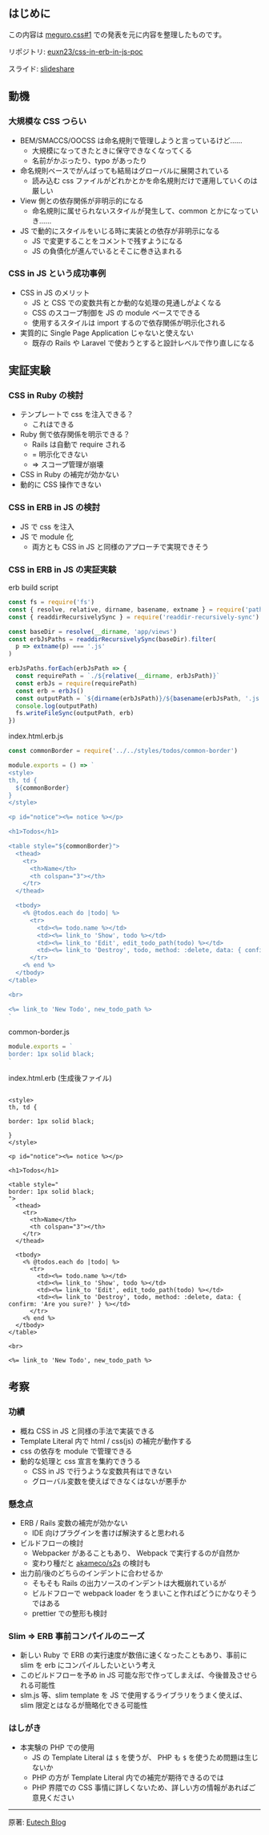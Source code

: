 ## はじめに

この内容は [meguro.css#1](https://megurocss.connpass.com/event/82743/) での発表を元に内容を整理したものです。

リポジトリ: [euxn23/css-in-erb-in-js-poc](https://github.com/euxn23/css-in-erb-in-js-poc)

スライド: [slideshare](https://www.slideshare.net/euxn/20180518-css-in-erb-in-js-poc)



## 動機

###  大規模な CSS つらい

- BEM/SMACCS/OOCSS は命名規則で管理しようと言っているけど……
    - 大規模になってきたときに保守できなくなってくる
    - 名前がかぶったり、typo があったり
- 命名規則ベースでがんばっても結局はグローバルに展開されている
    - 読み込む css ファイルがどれかとかを命名規則だけで運用していくのは厳しい
- View 側との依存関係が非明示的になる
    - 命名規則に属せられないスタイルが発生して、common とかになっていき……
- JS で動的にスタイルをいじる時に実装との依存が非明示になる
    - JS で変更することをコメントで残すようになる
    - JS の負債化が進んでいるとそこに巻き込まれる


### CSS in JS という成功事例

- CSS in JS のメリット
    - JS と CSS での変数共有とか動的な処理の見通しがよくなる
    - CSS のスコープ制御を JS の module ベースでできる
    - 使用するスタイルは import するので依存関係が明示化される
- 実質的に Single Page Application じゃないと使えない
    - 既存の Rails や Laravel で使おうとすると設計レベルで作り直しになる



## 実証実験

### CSS in Ruby の検討

- テンプレートで css を注入できる？
    - これはできる
- Ruby 側で依存関係を明示できる？
    - Rails は自動で require される
    - = 明示化できない
    - => スコープ管理が崩壊
- CSS in Ruby の補完が効かない
- 動的に CSS 操作できない


### CSS in ERB in JS の検討

- JS で css を注入
- JS で module 化
    - 両方とも CSS in JS と同様のアプローチで実現できそう

### CSS in ERB in JS の実証実験

erb build script

```js
const fs = require('fs')
const { resolve, relative, dirname, basename, extname } = require('path')
const { readdirRecursivelySync } = require('readdir-recursively-sync')

const baseDir = resolve(__dirname, 'app/views')
const erbJsPaths = readdirRecursivelySync(baseDir).filter(
  p => extname(p) === '.js'
)

erbJsPaths.forEach(erbJsPath => {
  const requirePath = `./${relative(__dirname, erbJsPath)}`
  const erbJs = require(requirePath)
  const erb = erbJs()
  const outputPath = `${dirname(erbJsPath)}/${basename(erbJsPath, '.js')}`
  console.log(outputPath)
  fs.writeFileSync(outputPath, erb)
})

```

index.html.erb.js

```js
const commonBorder = require('../../styles/todos/common-border')

module.exports = () => `
<style>
th, td {
  ${commonBorder}
}
</style>

<p id="notice"><%= notice %></p>

<h1>Todos</h1>

<table style="${commonBorder}">
  <thead>
    <tr>
      <th>Name</th>
      <th colspan="3"></th>
    </tr>
  </thead>

  <tbody>
    <% @todos.each do |todo| %>
      <tr>
        <td><%= todo.name %></td>
        <td><%= link_to 'Show', todo %></td>
        <td><%= link_to 'Edit', edit_todo_path(todo) %></td>
        <td><%= link_to 'Destroy', todo, method: :delete, data: { confirm: 'Are you sure?' } %></td>
      </tr>
    <% end %>
  </tbody>
</table>

<br>

<%= link_to 'New Todo', new_todo_path %>
`
```

common-border.js

```js
module.exports = `
border: 1px solid black;
`
```

index.html.erb (生成後ファイル)

```erb

<style>
th, td {
  
border: 1px solid black;

}
</style>

<p id="notice"><%= notice %></p>

<h1>Todos</h1>

<table style="
border: 1px solid black;
">
  <thead>
    <tr>
      <th>Name</th>
      <th colspan="3"></th>
    </tr>
  </thead>

  <tbody>
    <% @todos.each do |todo| %>
      <tr>
        <td><%= todo.name %></td>
        <td><%= link_to 'Show', todo %></td>
        <td><%= link_to 'Edit', edit_todo_path(todo) %></td>
        <td><%= link_to 'Destroy', todo, method: :delete, data: { confirm: 'Are you sure?' } %></td>
      </tr>
    <% end %>
  </tbody>
</table>

<br>

<%= link_to 'New Todo', new_todo_path %>
```



## 考察

### 功績
- 概ね CSS in JS と同様の手法で実装できる
- Template Literal 内で html / css(js) の補完が動作する
- css の依存を module で管理できる
- 動的な処理と css 宣言を集約できうる
    - CSS in JS で行うような変数共有はできない
    - グローバル変数を使えばできなくはないが悪手か


### 懸念点
- ERB / Rails 変数の補完が効かない
    - IDE 向けプラグインを書けば解決すると思われる
- ビルドフローの検討
    - Webpacker があることもあり、 Webpack で実行するのが自然か
    - 変わり種だと [akameco/s2s](https://github.com/akameco/s2s) の検討も
- 出力前/後のどちらのインデントに合わせるか
    - そもそも Rails の出力ソースのインデントは大概崩れているが
    - ビルドフローで webpack loader をうまいこと作ればどうにかなりそうではある
    - prettier での整形も検討


### Slim => ERB 事前コンパイルのニーズ
- 新しい Ruby で ERB の実行速度が数倍に速くなったこともあり、事前に slim を erb にコンパイルしたいという考え
- このビルドフローを予め in JS 可能な形で作ってしまえば、今後普及させられる可能性
- slm.js 等、slim template を JS で使用するライブラリをうまく使えば、 slim 限定とはなるが簡略化できる可能性


### はしがき
- 本実験の PHP での使用
    - JS の Template Literal は `$` を使うが、 PHP も `$` を使うため問題は生じないか
    - PHP の方が Template Literal 内での補完が期待できるのでは
    - PHP 界隈での CSS 事情に詳しくないため、詳しい方の情報があればご意見ください

---

原著: [Eutech Blog](https://blog.euxn.me/entry/2018-05-18_css-in-erb-in-js-poc/)

